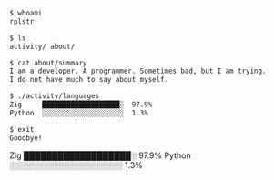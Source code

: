 ```bash
$ whoami
rplstr

$ ls
activity/ about/

$ cat about/summary
I am a developer. A programmer. Sometimes bad, but I am trying.
I do not have much to say about myself.

$ ./activity/languages
Zig     ███████████████████░  97.9%
Python  ░░░░░░░░░░░░░░░░░░░░  1.3%

$ exit
Goodbye!
```


<!-- GITHUB_LANGUAGE_STATS_START -->
Zig     ███████████████████░  97.9%
Python  ░░░░░░░░░░░░░░░░░░░░  1.3%

<!-- GITHUB_LANGUAGE_STATS_END -->